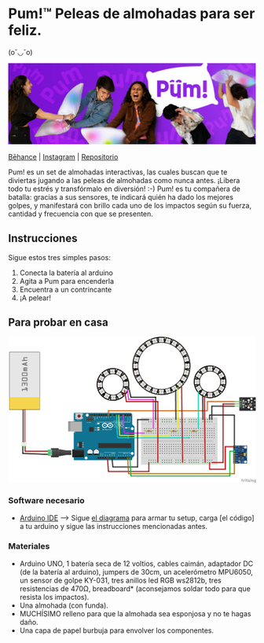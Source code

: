 # Pum!™ Peleas de almohadas para ser feliz. 

(o˘◡˘o) 

![Mock](https://github.com/sofiacastaneda/pum/blob/main/Imagenes/banner-1.png)

[Bēhance](https://www.behance.net/gallery/139767203/Pum-Peleas-de-almohadas-para-ser-feliz-%29) | [Instagram](https://www.instagram.com/pumpeleasdealmohadas/) | [Repositorio](https://github.com/sofiacastaneda/pum)

Pum! es un set de almohadas interactivas, las cuales buscan que te diviertas jugando a las peleas de almohadas como nunca antes. ¡Libera todo tu estrés y transfórmalo en diversión! :-)
Pum! es tu compañera de batalla: gracias a sus sensores, te indicará quién ha dado los mejores golpes, y manifestará con brillo cada uno de los impactos según su fuerza, cantidad y frecuencia con que se presenten.

## Instrucciones
Sigue estos tres simples pasos:
1. Conecta la batería al arduino
2. Agita a Pum para encenderla
3. Encuentra a un contrincante
4. ¡A pelear!

## Para probar en casa
![Circuito](https://github.com/sofiacastaneda/pum/blob/main/ensamble_circuito/PUM_diagrama.png)
### Software necesario 
* [Arduino IDE](https://www.arduino.cc/en/software) 
--> Sigue [el diagrama](https://github.com/sofiacastaneda/pum/blob/main/ensamble_circuito/PUM_diagrama.png) para armar tu setup, carga [el código] a tu arduino y sigue las instrucciones mencionadas antes. 

### Materiales
* Arduino UNO, 1 batería seca de 12 voltios, cables caimán, adaptador DC (de la batería al arduino), jumpers de 30cm, un acelerómetro MPU6050, un sensor de golpe KY-031, tres anillos led RGB ws2812b, tres resistencias de 470Ω, breadboard* (aconsejamos soldar todo para que resista los impactos).
* Una almohada (con funda).
* MUCHÍSIMO relleno para que la almohada sea esponjosa y no te hagas daño.
* Una capa de papel burbuja para envolver los componentes.

